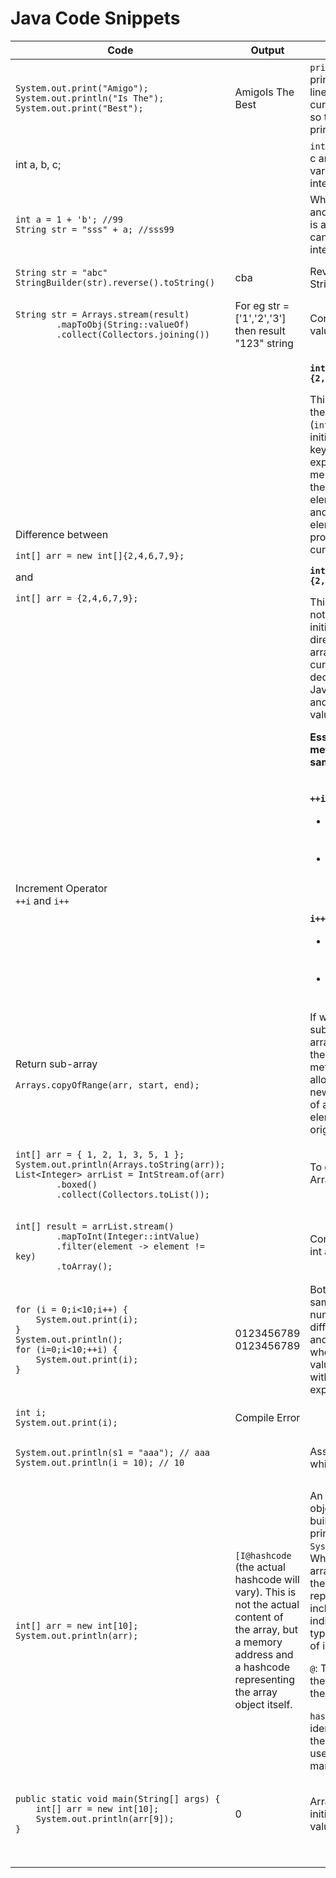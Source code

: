 # Java Code Snippets

<table data-full-width="true"><thead><tr><th>Code</th><th width="202">Output</th><th>Comment</th></tr></thead><tbody><tr><td><pre class="language-java"><code class="lang-java">System.out.print("Amigo");
System.out.println("Is The");
System.out.print("Best");
</code></pre></td><td>AmigoIs The<br>Best</td><td><code>println</code> doesn't start printing text from a new line. It prints text on the current line, but makes it so the next text will be printed on a new line.</td></tr><tr><td>int a, b, c;</td><td></td><td><code>int</code> variables named a, b, c are created. These variables can store integers.</td></tr><tr><td><pre class="language-java"><code class="lang-java">int a = 1 + 'b'; //99
String str = "sss" + a; //sss99 
</code></pre></td><td></td><td>When you add strings and numbers, the result is always a string. We can add character to integer.</td></tr><tr><td><pre class="language-java"><code class="lang-java">String str = "abc"
StringBuilder(str).reverse().toString()
</code></pre></td><td>cba</td><td>Reverse a string using StringBuilder</td></tr><tr><td><pre class="language-java"><code class="lang-java">String str = Arrays.stream(result)
        .mapToObj(String::valueOf)
        .collect(Collectors.joining())
</code></pre></td><td>For eg str = ['1','2','3'] then result "123" string</td><td>Concatenate array values to a String</td></tr><tr><td><p>Difference between </p><p><code>int[] arr = new int[]{2,4,6,7,9};</code> </p><p>and </p><p><code>int[] arr = {2,4,6,7,9};</code></p></td><td></td><td><p><strong><code>int[] arr = new int[]{2,4,6,7,9};</code></strong></p><p>This approach combines the array declaration (<code>int[] arr</code>) with initialization using a new keyword (<code>new</code>). It explicitly allocates memory for the array of the specified size (5 elements in this case) and then initializes the elements with the provided values within curly braces <code>{}</code>.</p><p></p><p><strong><code>int[] arr = {2,4,6,7,9};</code></strong></p><p>This is a shorthand notation for array initialization. Java allows directly initializing the array with values within curly braces <code>{}</code> during declaration. Internally, Java still creates an array and assigns the provided values to its elements.</p><p><strong>Essentially, both methods achieve the same result</strong></p></td></tr><tr><td>Increment Operator<br><code>++i</code> and <code>i++</code></td><td></td><td><p><strong><code>++i</code> (Pre-increment):</strong></p><ul><li>The variable is incremented by 1 first.</li><li>The incremented value is returned and used in the expression.</li></ul><p><strong><code>i++</code> (Post-increment):</strong></p><ul><li>The current value of the variable is used in the expression first.</li><li>Then, the variable is incremented by 1.</li></ul></td></tr><tr><td><p>Return sub-array<br></p><pre><code>Arrays.copyOfRange(arr, start, end);
</code></pre></td><td></td><td>If we want to return a subarray of an <code>int[]</code> array in Java, we can use the <code>Arrays.copyOfRange()</code> method. This method allows you to create a new array that is a copy of a specified range of elements from the original array.</td></tr><tr><td><p></p><pre class="language-java"><code class="lang-java">int[] arr = { 1, 2, 1, 3, 5, 1 };
System.out.println(Arrays.toString(arr));
List&#x3C;Integer> arrList = IntStream.of(arr)
        .boxed()
        .collect(Collectors.toList());
</code></pre></td><td></td><td>To convert int array to ArrayList</td></tr><tr><td><p></p><pre class="language-java"><code class="lang-java">int[] result = arrList.stream()
        .mapToInt(Integer::intValue)
        .filter(element -> element != key)
        .toArray();
</code></pre></td><td></td><td>Convert ArrayList back to int array</td></tr><tr><td><pre class="language-java"><code class="lang-java">for (i = 0;i&#x3C;10;i++) {
    System.out.print(i);
}
System.out.println();
for (i=0;i&#x3C;10;++i) {
    System.out.print(i);
}
</code></pre></td><td>0123456789 0123456789</td><td>Both loops will print the same sequence of numbers because the difference between <code>++i</code> and <code>i++</code> only matters when the incremented value of <code>i</code> is being used within the same expression.</td></tr><tr><td><pre class="language-java"><code class="lang-java">int i;
System.out.print(i);
</code></pre></td><td>Compile Error</td><td></td></tr><tr><td><pre class="language-java"><code class="lang-java">System.out.println(s1 = "aaa"); // aaa
System.out.println(i = 10); // 10
</code></pre></td><td></td><td>Assignmnet operator while printing is valid</td></tr><tr><td><pre class="language-java"><code class="lang-java">int[] arr = new int[10];
System.out.println(arr);
</code></pre></td><td><code>[I@hashcode</code> (the actual hashcode will vary). This is not the actual content of the array, but a memory address and a hashcode representing the array object itself.</td><td><p>An array in Java is an object. It doesn't have a built-in way to directly print its contents using <code>System.out.println(arr)</code>. When you try to print the array itself, Java prints the object representation, which includes:<code>[I</code>: This indicates the array's type. <code>[I</code> signifies an array of integers (<code>int</code>).</p><p><code>@</code>: This symbol separates the type information from the hashcode.</p><p><code>hashcode</code>: This is a unique identifier generated for the array object itself. It's used for internal memory management purposes.</p></td></tr><tr><td><pre class="language-java"><code class="lang-java">public static void main(String[] args) {
    int[] arr = new int[10];
    System.out.println(arr[9]);
}
</code></pre></td><td>0</td><td>Array elements are initialized with default 0 value.</td></tr><tr><td></td><td></td><td></td></tr><tr><td></td><td></td><td></td></tr><tr><td></td><td></td><td></td></tr><tr><td></td><td></td><td></td></tr><tr><td></td><td></td><td></td></tr><tr><td></td><td></td><td></td></tr></tbody></table>



